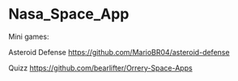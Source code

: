 # Nasa_Space_App
Mini games:

  Asteroid Defense
    https://github.com/MarioBR04/asteroid-defense
    
  Quizz
    https://github.com/bearlifter/Orrery-Space-Apps

